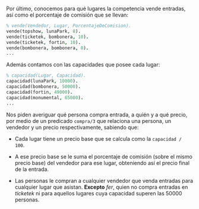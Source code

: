 Por último, conocemos para qué lugares la competencia vende entradas, así como el porcentaje de comisión que se llevan:

```Prolog
% vende(Vendedor, Lugar, PorcentajeDeComision).
vende(topshow, lunaPark, 8).
vende(ticketek, bombonera, 10).
vende(ticketek, fortin, 10).
vende(bombonera, bombonera, 0).
...
```

Además contamos con las capacidades que posee cada lugar:

```Prolog
% capacidad(Lugar, Capacidad).
capacidad(lunaPark, 10000).
capacidad(bombonera, 50000).
capacidad(fortin, 49000).
capacidad(monumental, 65000).
...
```

Nos piden averiguar qué persona compra entrada, a quién y a qué precio, por medio de un predicado `compra/3` que relaciona una persona, un vendedor y un precio respectivamente, sabiendo que:

- Cada lugar tiene un precio base que se calcula como la `capacidad / 100`.

- A ese precio base se le suma el porcentaje de comisión (sobre el mismo precio base) del vendedor para ese lugar, obteniendo así el precio final de la entrada.

- Las personas le compran a cualquier vendedor que venda entradas para cualquier lugar que asistan. **Excepto** _fer_, quien no compra entradas en _ticketek_ ni para aquellos lugares cuya capacidad superen las 50000 personas.
